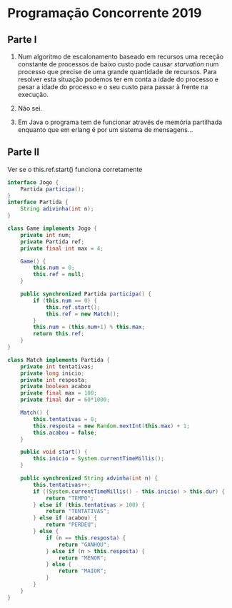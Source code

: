# Programação Concorrente 2019

## Parte I

1. Num algoritmo de escalonamento baseado em recursos uma receção constante de processos de baixo
custo pode causar *starvation* num processo que precise de uma grande quantidade de recursos.
Para resolver esta situação podemos ter em conta a idade do processo e pesar a idade do processo e o
seu custo para passar à frente na execução.

2. Não sei.

3. Em Java o programa tem de funcionar através de memória partilhada enquanto que em erlang é por um
sistema de mensagens...

## Parte II

Ver se o this.ref.start() funciona corretamente

```Java
interface Jogo {
	Partida participa();
}
interface Partida {
	String adivinha(int n);
}

class Game implements Jogo {
	private int num;
	private Partida ref;
	private final int max = 4;

	Game() {
		this.num = 0;
		this.ref = null;
	}

	public synchronized Partida participa() {
		if (this.num == 0) {
			this.ref.start();
			this.ref = new Match();
		}
		this.num = (this.num+1) % this.max;
		return this.ref;
	}
}

class Match implements Partida {
	private int tentativas;
	private long inicio;
	private int resposta;
	private boolean acabou
	private final max = 100;
	private final dur = 60*1000;

	Match() {
		this.tentativas = 0;
		this.resposta = new Random.nextInt(this.max) + 1;
		this.acabou = false;
	}

	public void start() {
		this.inicio = System.currentTimeMillis();
	}

	public synchronized String advinha(int n) {
		this.tentativas++;
		if ((System.currentTimeMillis() - this.inicio) > this.dur) {
			return "TEMPO";
		} else if (this.tentativas > 100) {
			return "TENTATIVAS";
		} else if (acabou) {
			return "PERDEU";
		} else {
			if (n == this.resposta) {
				return "GANHOU";
			} else if (n > this.resposta) {
				return "MENOR";
			} else {
				return "MAIOR";
			}
		}
	}
}
```
